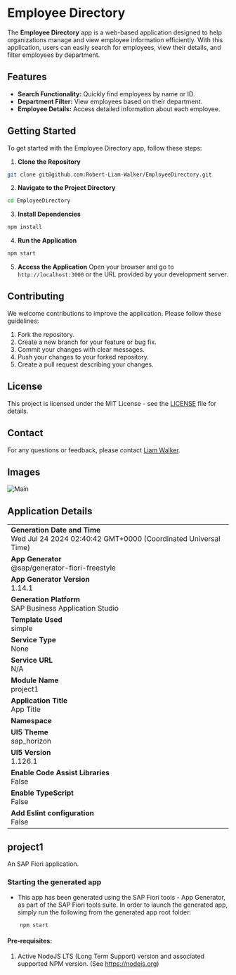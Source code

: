 # Employee Directory

The **Employee Directory** app is a web-based application designed to help organizations manage and view employee information efficiently. With this application, users can easily search for employees, view their details, and filter employees by department.

## Features

- **Search Functionality:** Quickly find employees by name or ID.
- **Department Filter:** View employees based on their department.
- **Employee Details:** Access detailed information about each employee.

## Getting Started

To get started with the Employee Directory app, follow these steps:

1. **Clone the Repository**

```bash
git clone git@github.com:Robert-Liam-Walker/EmployeeDirectory.git
```

2. **Navigate to the Project Directory**

```bash
cd EmployeeDirectory
```

3. **Install Dependencies**

```bash
npm install
```
4. **Run the Application**

```bash
npm start
```
5. **Access the Application**
Open your browser and go to `http://localhost:3000` or the URL provided by your development server.

## Contributing

We welcome contributions to improve the application. Please follow these guidelines:

1. Fork the repository.
2. Create a new branch for your feature or bug fix.
3. Commit your changes with clear messages.
4. Push your changes to your forked repository.
5. Create a pull request describing your changes.

## License

This project is licensed under the MIT License - see the [LICENSE](LICENSE) file for details.

## Contact

For any questions or feedback, please contact [Liam Walker](mailto:liam.walker@example.com).
## Images
![Main](https://i.imgur.com/mpBQMDb.png)
## Application Details
|               |
| ------------- |
|**Generation Date and Time**<br>Wed Jul 24 2024 02:40:42 GMT+0000 (Coordinated Universal Time)|
|**App Generator**<br>@sap/generator-fiori-freestyle|
|**App Generator Version**<br>1.14.1|
|**Generation Platform**<br>SAP Business Application Studio|
|**Template Used**<br>simple|
|**Service Type**<br>None|
|**Service URL**<br>N/A
|**Module Name**<br>project1|
|**Application Title**<br>App Title|
|**Namespace**<br>|
|**UI5 Theme**<br>sap_horizon|
|**UI5 Version**<br>1.126.1|
|**Enable Code Assist Libraries**<br>False|
|**Enable TypeScript**<br>False|
|**Add Eslint configuration**<br>False|

## project1

An SAP Fiori application.

### Starting the generated app

-   This app has been generated using the SAP Fiori tools - App Generator, as part of the SAP Fiori tools suite.  In order to launch the generated app, simply run the following from the generated app root folder:

```
    npm start
```

#### Pre-requisites:

1. Active NodeJS LTS (Long Term Support) version and associated supported NPM version.  (See https://nodejs.org)


